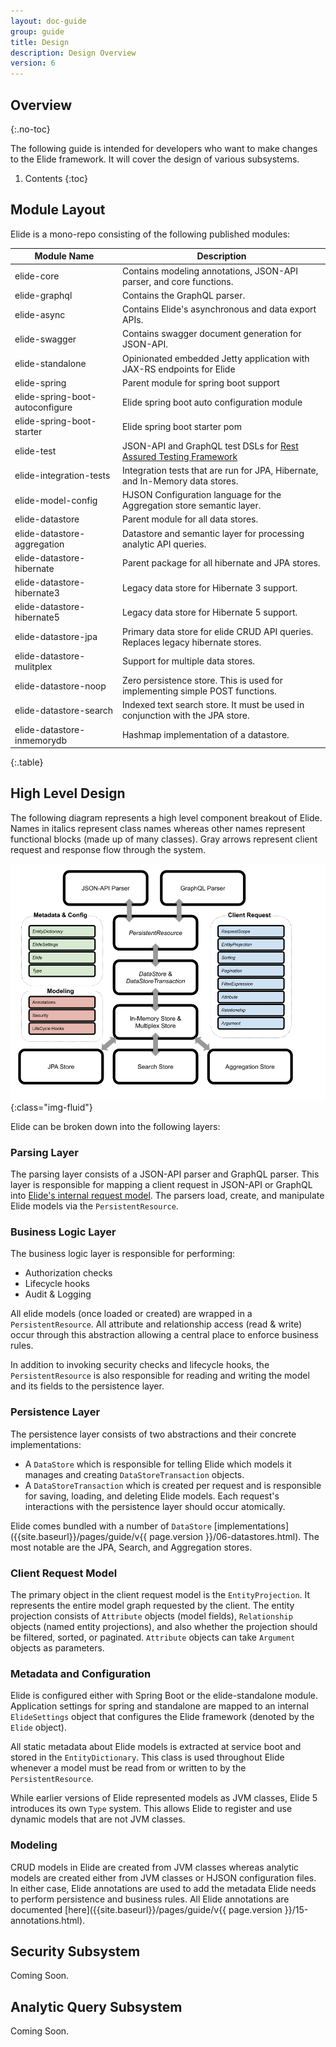 ```yaml
---
layout: doc-guide
group: guide
title: Design
description: Design Overview
version: 6
---
```


## Overview
{:.no-toc}

The following guide is intended for developers who want to make changes to the Elide framework.  It will cover the design of various subsystems.

1. Contents
{:toc}

## Module Layout

Elide is a mono-repo consisting of the following published modules:

| Module Name                     | Description                                                                      |
|---------------------------------|----------------------------------------------------------------------------------|
| elide-core                      | Contains modeling annotations, JSON-API parser, and core functions.              |
| elide-graphql                   | Contains the GraphQL parser.                                                     |
| elide-async                     | Contains Elide's asynchronous and data export APIs.                               |
| elide-swagger                   | Contains swagger document generation for JSON-API.                               |
| elide-standalone                | Opinionated embedded Jetty application with JAX-RS endpoints for Elide           |      
| elide-spring                    | Parent module for spring boot support                                            |      
| elide-spring-boot-autoconfigure | Elide spring boot auto configuration module                                      |
| elide-spring-boot-starter       | Elide spring boot starter pom                                                    |
| elide-test                      | JSON-API and GraphQL test DSLs for [Rest Assured Testing Framework](https://rest-assured.io/) |
| elide-integration-tests         | Integration tests that are run for JPA, Hibernate, and In-Memory data stores.    |
| elide-model-config              | HJSON Configuration language for the Aggregation store semantic layer.           |
| elide-datastore                 | Parent module for all data stores.                                               |
| elide-datastore-aggregation     | Datastore and semantic layer for processing analytic API queries.                |
| elide-datastore-hibernate       | Parent package for all hibernate and JPA stores.                                 |
| elide-datastore-hibernate3      | Legacy data store for Hibernate 3 support.                                       |
| elide-datastore-hibernate5      | Legacy data store for Hibernate 5 support.                                       |
| elide-datastore-jpa             | Primary data store for elide CRUD API queries.  Replaces legacy hibernate stores. |
| elide-datastore-mulitplex       | Support for multiple data stores.                                                |
| elide-datastore-noop            | Zero persistence store.  This is used for implementing simple POST functions.    |
| elide-datastore-search          | Indexed text search store.  It must be used in conjunction with the JPA store.           |
| elide-datastore-inmemorydb      | Hashmap implementation of a datastore.                                           |
{:.table}
           
## High Level Design

The following diagram represents a high level component breakout of Elide.  Names in italics represent class names whereas other names represent functional blocks (made up of many classes).  Gray arrows represent client request and response flow through the system.  

![High Level Design](/assets/images/high_level_design.png){:class="img-fluid"}

Elide can be broken down into the following layers:

### Parsing Layer

The parsing layer consists of a JSON-API parser and GraphQL parser.  This layer is responsible for mapping a client request in JSON-API or GraphQL into [Elide's internal request model](#client-request-model).  The parsers load, create, and manipulate Elide models via the `PersistentResource`.  

### Business Logic Layer

The business logic layer is responsible for performing:
 - Authorization checks
 - Lifecycle hooks
 - Audit & Logging

All elide models (once loaded or created) are wrapped in a `PersistentResource`.  All attribute and relationship access (read & write) occur through this abstraction allowing a central place to enforce business rules.

In addition to invoking security checks and lifecycle hooks, the `PersistentResource` is also responsible for reading and writing the model and its fields to the persistence layer.

### Persistence Layer

The persistence layer consists of two abstractions and their concrete implementations:

 - A `DataStore` which is responsible for telling Elide which models it manages and creating `DataStoreTransaction` objects.
 - A `DataStoreTransaction` which is created per request and is responsible for saving, loading, and deleting Elide models.   Each request's interactions with the persistence layer should occur atomically. 

Elide comes bundled with a number of `DataStore` [implementations]({{site.baseurl}}/pages/guide/v{{ page.version }}/06-datastores.html).  The most notable are the JPA, Search, and Aggregation stores.

### Client Request Model

The primary object in the client request model is the `EntityProjection`.  It represents the entire model graph requested by the client.  The entity projection consists of `Attribute` objects (model fields), `Relationship` objects (named entity projections), and also whether the projection should be filtered, sorted, or paginated.  `Attribute` objects can take `Argument` objects as parameters.

### Metadata and Configuration

Elide is configured either with Spring Boot or the elide-standalone module.  Application settings for spring and standalone are mapped to an internal `ElideSettings` object that configures the Elide framework (denoted by the `Elide` object).   

All static metadata about Elide models is extracted at service boot and stored in the `EntityDictionary`.  This class is used throughout Elide whenever a model must be read from or written to by the `PersistentResource`.

While earlier versions of Elide represented models as JVM classes, Elide 5 introduces its own `Type` system.  This allows Elide to register and use dynamic models that are not JVM classes.

### Modeling

CRUD models in Elide are created from JVM classes whereas analytic models are created either from JVM classes or HJSON configuration files.  In either case, Elide annotations are used to add the metadata Elide needs to perform persistence and business rules.  All Elide annotations are documented [here]({{site.baseurl}}/pages/guide/v{{ page.version }}/15-annotations.html).

## Security Subsystem

Coming Soon.

## Analytic Query Subsystem

Coming Soon.
